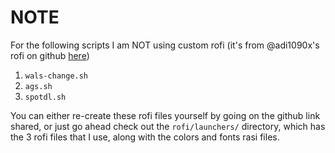 # NOTE

For the following scripts I am NOT using custom rofi (it's from @adi1090x's rofi on github [here](https://github.com/adi1090x/rofi))

1. `wals-change.sh`
2. `ags.sh`
3. `spotdl.sh`

You can either re-create these rofi files yourself by going on the github link shared, or just go ahead check out the `rofi/launchers/` directory, which has the 3 rofi files that I use, along with the colors and fonts rasi files.
